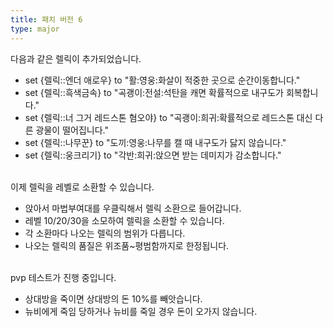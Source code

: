 ```yaml
---
title: 패치 버전 6
type: major
---
```


다음과 같은 렐릭이 추가되었습니다.

* set \{렐릭::엔더 애로우\} to "활:영웅:화살이 적중한 곳으로 순간이동합니다."&nbsp;
* set \{렐릭::흑색금속\} to "곡괭이:전설:석탄을 캐면 확률적으로 내구도가 회복합니다."&nbsp;
* set \{렐릭::너 그거 레드스톤 혐오야\} to "곡괭이:희귀:확률적으로 레드스톤 대신 다른 광물이 떨어집니다."
* set \{렐릭::나무꾼\} to "도끼:영웅:나무를 캘 때 내구도가 닳지 않습니다."&nbsp;
* set \{렐릭::웅크리기\} to "각반:희귀:앉으면 받는 데미지가 감소합니다."

<br>이제 렐릭을 레벨로 소환할 수 있습니다.

* 앉아서 마법부여대를 우클릭해서 렐릭 소환으로 들어갑니다.
* 레벨 10/20/30을 소모하여 렐릭을 소환할 수 있습니다.
* 각 소환마다 나오는 렐릭의 범위가 다릅니다.
* 나오는 렐릭의 품질은 위조품~평범함까지로 한정됩니다.

<br>pvp 테스트가 진행 중입니다.

* 상대방을 죽이면 상대방의 돈 10%를 빼앗습니다.
* 뉴비에게 죽임 당하거나 뉴비를 죽일 경우 돈이 오가지 않습니다.
